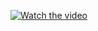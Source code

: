 [![Watch the video](https://img.youtube.com/vi/TiINj9nyuU8/0.jpg)](https://www.youtube.com/watch?v=TiINj9nyuU8)
